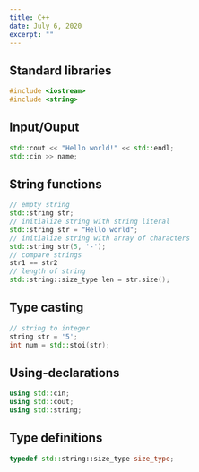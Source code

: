 ```yaml
---
title: C++
date: July 6, 2020
excerpt: ""
---
```


## Standard libraries

```c++
#include <iostream>
#include <string>
```

## Input/Ouput

```c++
std::cout << "Hello world!" << std::endl;
std::cin >> name;
```

## String functions

```c++
// empty string
std::string str;
// initialize string with string literal
std::string str = "Hello world";
// initialize string with array of characters
std::string str(5, '-');
// compare strings
str1 == str2
// length of string
std::string::size_type len = str.size();
```

## Type casting

```c++
// string to integer
string str = '5';
int num = std::stoi(str);
```

## Using-declarations
```c++
using std::cin;
using std::cout;
using std::string;
```

## Type definitions
```c++
typedef std::string::size_type size_type;
```
